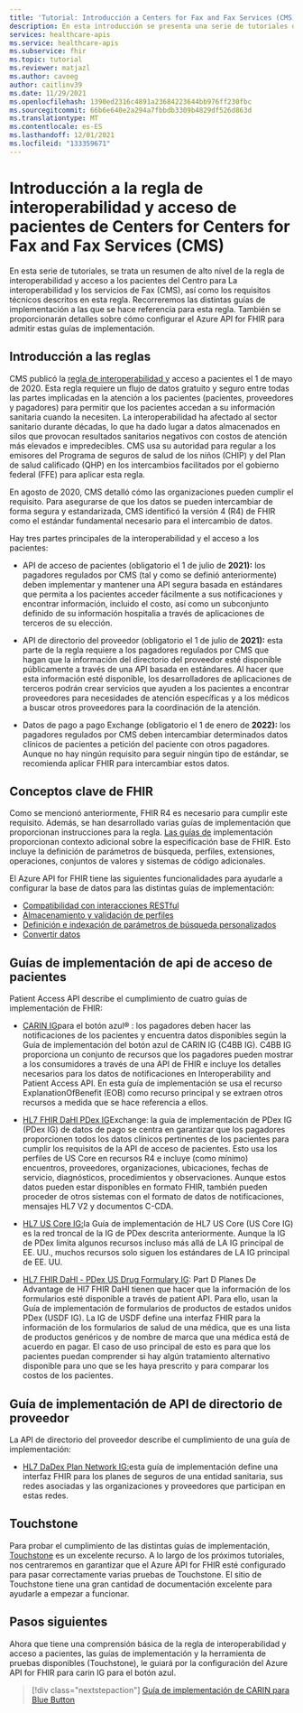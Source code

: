 ```yaml
---
title: 'Tutorial: Introducción a Centers for Fax and Fax Services (CMS): Azure API for FHIR'
description: En esta introducción se presenta una serie de tutoriales que pertenecen a la regla de interoperabilidad y acceso de pacientes de Center for Fax and Fax Services (CMS).
services: healthcare-apis
ms.service: healthcare-apis
ms.subservice: fhir
ms.topic: tutorial
ms.reviewer: matjazl
ms.author: cavoeg
author: caitlinv39
ms.date: 11/29/2021
ms.openlocfilehash: 1390ed2316c4891a23684223644bb976ff230fbc
ms.sourcegitcommit: 66b6e640e2a294a7fbbdb3309b4829df526d863d
ms.translationtype: MT
ms.contentlocale: es-ES
ms.lasthandoff: 12/01/2021
ms.locfileid: "133359671"
---
```

# <a name="centers-for-medicare-and-medicaid-services-cms-interoperability-and-patient-access-rule-introduction"></a>Introducción a la regla de interoperabilidad y acceso de pacientes de Centers for Centers for Fax and Fax Services (CMS)

En esta serie de tutoriales, se trata un resumen de alto nivel de la regla de interoperabilidad y acceso a los pacientes del Centro para La interoperabilidad y los servicios de Fax (CMS), así como los requisitos técnicos descritos en esta regla. Recorreremos las distintas guías de implementación a las que se hace referencia para esta regla. También se proporcionarán detalles sobre cómo configurar el Azure API for FHIR para admitir estas guías de implementación.


## <a name="rule-overview"></a>Introducción a las reglas

CMS publicó la [regla de interoperabilidad y](https://www.cms.gov/Regulations-and-Guidance/Guidance/Interoperability/index) acceso a pacientes el 1 de mayo de 2020. Esta regla requiere un flujo de datos gratuito y seguro entre todas las partes implicadas en la atención a los pacientes (pacientes, proveedores y pagadores) para permitir que los pacientes accedan a su información sanitaria cuando la necesiten. La interoperabilidad ha afectado al sector sanitario durante décadas, lo que ha dado lugar a datos almacenados en silos que provocan resultados sanitarios negativos con costos de atención más elevados e impredecibles. CMS usa su autoridad para regular a los emisores del Programa de seguros de salud de los niños (CHIP) y del Plan de salud calificado (QHP) en los intercambios facilitados por el gobierno federal (FFE) para aplicar esta regla. 

En agosto de 2020, CMS detalló cómo las organizaciones pueden cumplir el requisito. Para asegurarse de que los datos se pueden intercambiar de forma segura y estandarizada, CMS identificó la versión 4 (R4) de FHIR como el estándar fundamental necesario para el intercambio de datos. 

Hay tres partes principales de la interoperabilidad y el acceso a los pacientes:

* API de acceso de pacientes (obligatorio el 1 de julio de **2021):** los pagadores regulados por CMS (tal y como se definió anteriormente) deben implementar y mantener una API segura basada en estándares que permita a los pacientes acceder fácilmente a sus notificaciones y encontrar información, incluido el costo, así como un subconjunto definido de su información hospitalia a través de aplicaciones de terceros de su elección.  

* API de directorio del proveedor (obligatorio el 1 de julio de **2021):** esta parte de la regla requiere a los pagadores regulados por CMS que hagan que la información del directorio del proveedor esté disponible públicamente a través de una API basada en estándares. Al hacer que esta información esté disponible, los desarrolladores de aplicaciones de terceros podrán crear servicios que ayuden a los pacientes a encontrar proveedores para necesidades de atención específicas y a los médicos a buscar otros proveedores para la coordinación de la atención.  

* Datos de pago a pago Exchange (obligatorio el 1 de enero de **2022):** los pagadores regulados por CMS deben intercambiar determinados datos clínicos de pacientes a petición del paciente con otros pagadores. Aunque no hay ningún requisito para seguir ningún tipo de estándar, se recomienda aplicar FHIR para intercambiar estos datos. 

## <a name="key-fhir-concepts"></a>Conceptos clave de FHIR

Como se mencionó anteriormente, FHIR R4 es necesario para cumplir este requisito. Además, se han desarrollado varias guías de implementación que proporcionan instrucciones para la regla. [Las guías de](https://www.hl7.org/fhir/implementationguide.html) implementación proporcionan contexto adicional sobre la especificación base de FHIR. Esto incluye la definición de parámetros de búsqueda, perfiles, extensiones, operaciones, conjuntos de valores y sistemas de código adicionales.

El Azure API for FHIR tiene las siguientes funcionalidades para ayudarle a configurar la base de datos para las distintas guías de implementación:

* [Compatibilidad con interacciones RESTful](fhir-features-supported.md)
* [Almacenamiento y validación de perfiles](validation-against-profiles.md)
* [Definición e indexación de parámetros de búsqueda personalizados](how-to-do-custom-search.md)
* [Convertir datos](convert-data.md)

## <a name="patient-access-api-implementation-guides"></a>Guías de implementación de api de acceso de pacientes

Patient Access API describe el cumplimiento de cuatro guías de implementación de FHIR:

* [CARIN IG](http://hl7.org/fhir/us/carin-bb/STU1/index.html)para el botón azul® : los pagadores deben hacer las notificaciones de los pacientes y encuentra datos disponibles según la Guía de implementación del botón azul de CARIN IG (C4BB IG). C4BB IG proporciona un conjunto de recursos que los pagadores pueden mostrar a los consumidores a través de una API de FHIR e incluye los detalles necesarios para los datos de notificaciones en Interoperability and Patient Access API. En esta guía de implementación se usa el recurso ExplanationOfBenefit (EOB) como recurso principal y se extraen otros recursos a medida que se hace referencia a ellos.
* [HL7 FHIR DaHl PDex IG](http://hl7.org/fhir/us/davinci-pdex/STU1/index.html)Exchange: la guía de implementación de PDex IG (PDex IG) de datos de pago se centra en garantizar que los pagadores proporcionen todos los datos clínicos pertinentes de los pacientes para cumplir los requisitos de la API de acceso de pacientes. Esto usa los perfiles de US Core en recursos R4 e incluye (como mínimo) encuentros, proveedores, organizaciones, ubicaciones, fechas de servicio, diagnósticos, procedimientos y observaciones. Aunque estos datos pueden estar disponibles en formato FHIR, también pueden proceder de otros sistemas con el formato de datos de notificaciones, mensajes HL7 V2 y documentos C-CDA.
* [HL7 US Core IG:](https://www.hl7.org/fhir/us/core/toc.html)la Guía de implementación de HL7 US Core (US Core IG) es la red troncal de la IG de PDex descrita anteriormente. Aunque la IG de PDex limita algunos recursos incluso más allá de LA IG principal de EE. UU., muchos recursos solo siguen los estándares de LA IG principal de EE. UU.

* [HL7 FHIR DaHl - PDex US Drug Formulary IG](http://hl7.org/fhir/us/Davinci-drug-formulary/index.html): Part D Planes De Advantage de Hl7 FHIR DaHl tienen que hacer que la información de los formularios esté disponible a través de patient API. Para ello, usan la Guía de implementación de formularios de productos de estados unidos PDex (USDF IG). La IG de USDF define una interfaz FHIR para la información de los formularios de salud de una médica, que es una lista de productos genéricos y de nombre de marca que una médica está de acuerdo en pagar. El caso de uso principal de esto es para que los pacientes puedan comprender si hay algún tratamiento alternativo disponible para uno que se les haya prescrito y para comparar los costos de los pacientes.

## <a name="provider-directory-api-implementation-guide"></a>Guía de implementación de API de directorio de proveedor

La API de directorio del proveedor describe el cumplimiento de una guía de implementación:

* [HL7 DaDex Plan Network IG:](http://build.fhir.org/ig/HL7/davinci-pdex-plan-net/)esta guía de implementación define una interfaz FHIR para los planes de seguros de una entidad sanitaria, sus redes asociadas y las organizaciones y proveedores que participan en estas redes.

## <a name="touchstone"></a>Touchstone

Para probar el cumplimiento de las distintas guías de implementación, [Touchstone](https://touchstone.aegis.net/touchstone/) es un excelente recurso. A lo largo de los próximos tutoriales, nos centraremos en garantizar que el Azure API for FHIR esté configurado para pasar correctamente varias pruebas de Touchstone. El sitio de Touchstone tiene una gran cantidad de documentación excelente para ayudarle a empezar a funcionar.

## <a name="next-steps"></a>Pasos siguientes

Ahora que tiene una comprensión básica de la regla de interoperabilidad y acceso a pacientes, las guías de implementación y la herramienta de pruebas disponibles (Touchstone), le guiará por la configuración del Azure API for FHIR para carin IG para el botón azul. 

>[!div class="nextstepaction"]
>[Guía de implementación de CARIN para Blue Button](carin-implementation-guide-blue-button-tutorial.md)  